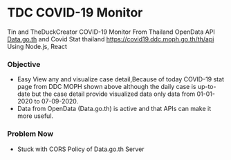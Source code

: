 # TDC COVID-19 Monitor

Tin and TheDuckCreator COVID-19 Monitor From Thailand OpenData API [Data.go.th](https://opend.data.go.th) and Covid Stat thailand https://covid19.ddc.moph.go.th/th/api Using Node.js, React

### Objective

- Easy View any and visualize case detail,Because of today COVID-19 stat page from DDC MOPH shown above although the daily case is up-to-date but the case detail provide visualized data only data from 01-01-2020 to 07-09-2020.
- Data from OpenData (Data.go.th) is active and that APIs can make it more useful.

### Problem Now

- Stuck with CORS Policy of Data.go.th Server
